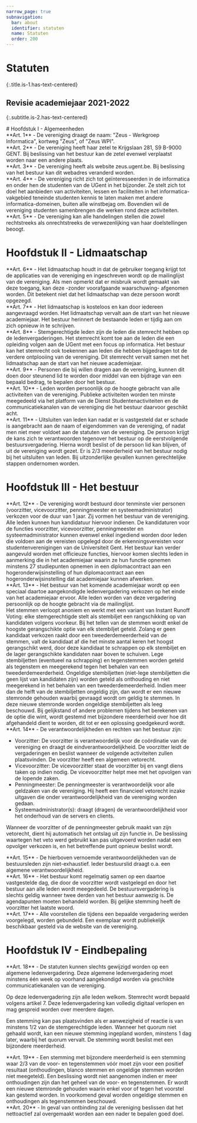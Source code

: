 ```yaml
---
narrow_page: true
subnavigation:
  bar: about
  identifier: statuten
  name: Statuten
  order: 200
---
```


# Statuten
{:.title.is-1.has-text-centered}

## Revisie academiejaar 2021-2022
{:.subtitle.is-2.has-text-centered}

<div class="content" markdown="1">
# Hoofdstuk I - Algemeenheden
<div class="box" markdown="1">
**Art. 1** - De vereniging draagt de naam: "Zeus - Werkgroep Informatica", kortweg "Zeus", of "Zeus WPI".<br>
</div>
<div class="box" markdown="1">
**Art. 2** - De vereniging heeft haar zetel te Krijgslaan 281, S9 B-9000 GENT. Bij beslissing van het bestuur kan de zetel evenwel verplaatst worden naar een andere plaats.<br>
</div>
<div class="box" markdown="1">
**Art. 3** - De vereniging heeft als website zeus.ugent.be. Bij beslissing van het bestuur kan dit webadres veranderd worden.<br>
</div>
<div class="box" markdown="1">
**Art. 4** - De vereniging richt zich tot geïnteresseerden in de informatica en onder hen de studenten van de UGent in het bijzonder. Ze stelt zich tot doel het aanbieden van activiteiten, lessen en faciliteiten in het informatica-vakgebied teneinde studenten kennis te laten maken met andere informatica-domeinen, buiten alle winstbejag om. Bovendien wil de vereniging studenten samenbrengen die werken rond deze activiteiten.<br>
</div>
<div class="box" markdown="1">
**Art. 5** - De vereniging kan alle handelingen stellen die zowel rechtstreeks als onrechtstreeks de verwezenlijking van haar doelstellingen beoogt.<br>
</div>

# Hoofdstuk II - Lidmaatschap

<div class="box" markdown="1">
**Art. 6** - Het lidmaatschap houdt in dat de gebruiker toegang krijgt tot de applicaties van de vereniging en ingeschreven wordt op de mailinglijst van de vereniging. Als men opmerkt dat er misbruik wordt gemaakt van deze toegang, kan deze -zonder voorafgaande waarschuwing- afgenomen worden. Dit betekent niet dat het lidmaatschap van deze persoon wordt opgezegd.<br>
</div>
<div class="box" markdown="1">
**Art. 7** - Het lidmaatschap is kosteloos en kan door iedereen aangevraagd worden. Het lidmaatschap vervalt aan de start van het nieuwe academiejaar. Het bestuur herinnert de bestaande leden er tijdig aan om zich opnieuw in te schrijven.<br>
</div>
<div class="box" markdown="1">
**Art. 8** - Stemgerechtigde leden zijn de leden die stemrecht hebben op de ledenvergaderingen. Het stemrecht komt toe aan de leden die een opleiding volgen aan de UGent met een focus op informatica. Het bestuur kan het stemrecht ook toekennen aan leden die hebben bijgedragen tot de verdere ontplooiing van de vereniging. Dit stemrecht vervalt samen met het lidmaatschap aan de start van het nieuwe academiejaar.<br>
</div>
<div class="box" markdown="1">
**Art. 9** - Personen die bij willen dragen aan de vereniging, kunnen dit doen door steunend lid te worden door middel van een bijdrage van een bepaald bedrag, te bepalen door het bestuur.<br>
</div>
<div class="box" markdown="1">
**Art. 10** - Leden worden persoonlijk op de hoogte gebracht van alle activiteiten van de vereniging. Publieke activiteiten worden ten minste meegedeeld via het platform van de Dienst Studentenactiviteiten en de communicatiekanalen van de vereniging die het bestuur daarvoor geschikt acht.<br>
</div>
<div class="box" markdown="1">
**Art. 11** - Uitsluiten van leden kan nadat er is vastgesteld dat er schade is aangebracht aan de naam of eigendommen van de vereniging, of nadat men niet meer voldoet aan de statuten van de vereniging. De persoon krijgt de kans zich te verantwoorden tegenover het bestuur op de eerstvolgende bestuursvergadering. Hierna wordt beslist of de persoon lid kan blijven, of uit de vereniging wordt gezet. Er is 2/3 meerderheid van het bestuur nodig bij het uitsluiten van leden. Bij uitzonderlijke gevallen kunnen gerechtelijke stappen ondernomen worden.<br>
</div>

# Hoofdstuk III - Het bestuur

<div class="box" markdown="1">
**Art. 12** - De vereniging wordt bestuurd door tenminste vier personen (voorzitter, vicevoorzitter, penningmeester en systeemadministrator) verkozen voor de duur van 1 jaar. Zij vormen het bestuur van de vereniging. Alle leden kunnen hun kandidatuur hiervoor indienen. De kandidaturen voor de functies voorzitter, vicevoorzitter, penningmeester en systeemadministrator kunnen evenwel enkel ingediend worden door leden die voldoen aan de vereisten opgelegd door de erkenningsvereisten voor studentenverenigingen van de Universiteit Gent. Het bestuur kan verder aangevuld worden met officieuze functies, hiervoor komen slechts leden in aanmerking die in het academiejaar waarin ze hun functie opnemen minstens 27 studiepunten opnemen in een diplomacontract aan een hogeronderwijsinstelling of hun diplomacontract aan een hogeronderwijsinstelling dat academiejaar kunnen afwerken.<br>
</div>
<div class="box" markdown="1">
**Art. 13** - Het bestuur van het komende academiejaar wordt op een speciaal daartoe aangekondigde ledenvergadering verkozen op het einde van het academiejaar ervoor. Alle leden worden van deze vergadering persoonlijk op de hoogte gebracht via de mailinglijst.<br>
Het stemmen verloopt anoniem en werkt met een variant van Instant Runoff Voting:
elke stemgerechtigde stelt als stembiljet een rangschikking op van kandidaten volgens voorkeur.
Bij het tellen van de stemmen wordt enkel de hoogste gerangschikte optie van elk stembiljet geteld.
Zolang er geen kandidaat verkozen raakt door een tweederdemeerderheid van de stemmen, valt de kandidaat af die het minste aantal keren het hoogst gerangschikt werd, door deze kandidaat te schrappen op elk stembiljet en de lager gerangschikte kandidaten naar boven te schuiven.
Lege stembiljetten (eventueel na schrapping) en tegenstemmen worden geteld als tegenstem en meegerekend tegen het behalen van een tweederdemeerderheid.
Ongeldige stembiljetten (niet-lege stembiljetten die geen lijst van kandidaten zijn) worden geteld als onthouding en niet meegerekend in het behalen van een tweederdemeerderheid.
Indien meer dan de helft van de stembiljetten ongeldig zijn, dan wordt er een nieuwe stemronde gehouden waarbij gevraagd wordt om geldig te stemmen. In deze nieuwe stemronde worden ongeldige stembiljetten als leeg beschouwd.
Bij gelijkstand of andere problemen tijdens het berekenen van de optie die wint, wordt gestemd met bijzondere meerderheid over hoe dit afgehandeld dient te worden, dit tot er een oplossing goedgekeurd wordt.
</div>
<div class="box" markdown="1">
**Art. 14** - De verantwoordelijkheden en rechten van het bestuur zijn:<br>

  - Voorzitter: De voorzitter is verantwoordelijk voor de coördinatie van de vereniging en draagt de eindverantwoordelijkheid. De voorzitter leidt de vergaderingen en beslist wanneer de volgende activiteiten zullen plaatsvinden. De voorzitter heeft een algemeen vetorecht.
  - Vicevoorzitter: De vicevoorzitter staat de voorzitter bij en vangt diens taken op indien nodig. De vicevoorzitter helpt mee met het opvolgen van de lopende zaken.
  - Penningmeester: De penningmeester is verantwoordelijk voor alle geldzaken van de vereniging. Hij heeft een financieel vetorecht inzake uitgaven die onder verantwoordelijkheid van de vereniging worden gedaan.
  - Systeemadministrator(s): draagt (dragen) de verantwoordelijkheid voor het onderhoud van de servers en clients.

  Wanneer de voorzitter of de penningmeester gebruik maakt van zijn vetorecht, dient hij automatisch het ontslag uit zijn functie in. De beslissing waartegen het veto werd gebruikt kan pas uitgevoerd worden nadat een opvolger verkozen is, en het betreffende punt opnieuw beslist wordt.
</div>
<div class="box" markdown="1">
**Art. 15** - De hierboven vernoemde verantwoordelijkheden van de bestuursleden zijn niet-exhaustief. Ieder bestuurslid draagt o.a. een algemene verantwoordelijkheid.<br>
</div>
<div class="box" markdown="1">
**Art. 16** - Het bestuur komt regelmatig samen op een daartoe vastgestelde dag, die door de voorzitter wordt vastgelegd en door het bestuur aan alle leden wordt meegedeeld. De bestuursvergadering is slechts geldig wanneer twee derden van het bestuur aanwezig is. De agendapunten moeten behandeld worden. Bij gelijke stemming heeft de voorzitter het laatste woord.<br>
</div>
<div class="box" markdown="1">
**Art. 17** - Alle voorstellen die tijdens een bepaalde vergadering werden voorgelegd, worden gebundeld. Een exemplaar wordt publiekelijk beschikbaar gesteld via de website van de vereniging.<br>
</div>

# Hoofdstuk IV - Eindbepaling

<div class="box" markdown="1">
**Art. 18** - De statuten kunnen slechts gewijzigd worden op een algemene ledenvergadering. Deze algemene ledenvergadering moet minstens één week op voorhand aangekondigd worden via geschikte communicatiekanalen van de vereniging.<br>

  Op deze ledenvergadering zijn alle leden welkom. Stemrecht wordt bepaald volgens artikel 7. Deze ledenvergadering kan volledig digitaal verlopen en mag gespreid worden over meerdere dagen.<br>

  Een stemming kan pas plaatsvinden als er aanwezigheid of reactie is van minstens 1/2 van de stemgerechtigde leden.
  Wanneer het quorum niet gehaald wordt, kan een nieuwe stemming ingepland worden, minstens 1 dag later, waarbij het quorum vervalt. De stemming wordt beslist met een bijzondere meerderheid.
</div>
<div class="box" markdown="1">
**Art. 19** - Een stemming met bijzondere meerderheid is een stemming waar 2/3 van de voor- en tegenstemmen vóór moet zijn voor een positief resultaat (onthoudingen, blanco stemmen en ongeldige stemmen worden niet meegeteld). Een beslissing wordt niet aangenomen indien er meer onthoudingen zijn dan het geheel van de voor- en tegenstemmen. Er wordt een nieuwe stemronde gehouden waarin enkel voor of tegen het voorstel kan gestemd worden. In voorkomend geval worden ongeldige stemmen en onthoudingen als tegenstemmen beschouwd.<br>
</div>
<div class="box" markdown="1">
**Art. 20** - In geval van ontbinding zal de vereniging beslissen dat het nettoactief zal overgemaakt worden aan een nader te bepalen goed doel.<br>
</div>

</div>
